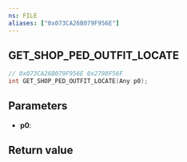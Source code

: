 ```yaml
---
ns: FILE
aliases: ["0x073CA26B079F956E"]
---
```

## GET_SHOP_PED_OUTFIT_LOCATE

```c
// 0x073CA26B079F956E 0x2798F56F
int GET_SHOP_PED_OUTFIT_LOCATE(Any p0);
```


## Parameters
* **p0**: 

## Return value
